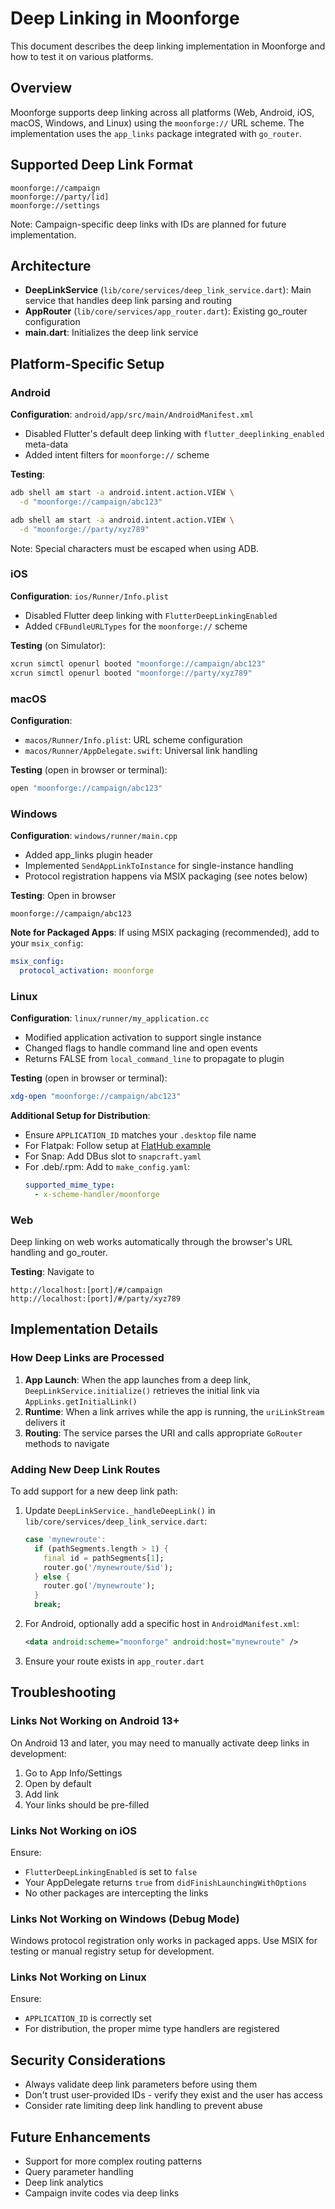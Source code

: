 # Deep Linking in Moonforge

This document describes the deep linking implementation in Moonforge and how to test it on various platforms.

## Overview

Moonforge supports deep linking across all platforms (Web, Android, iOS, macOS, Windows, and Linux) using the `moonforge://` URL scheme. The implementation uses the `app_links` package integrated with `go_router`.

## Supported Deep Link Format

```
moonforge://campaign
moonforge://party/[id]
moonforge://settings
```

Note: Campaign-specific deep links with IDs are planned for future implementation.

## Architecture

- **DeepLinkService** (`lib/core/services/deep_link_service.dart`): Main service that handles deep link parsing and routing
- **AppRouter** (`lib/core/services/app_router.dart`): Existing go_router configuration
- **main.dart**: Initializes the deep link service

## Platform-Specific Setup

### Android

**Configuration**: `android/app/src/main/AndroidManifest.xml`

- Disabled Flutter's default deep linking with `flutter_deeplinking_enabled` meta-data
- Added intent filters for `moonforge://` scheme

**Testing**:
```bash
adb shell am start -a android.intent.action.VIEW \
  -d "moonforge://campaign/abc123"

adb shell am start -a android.intent.action.VIEW \
  -d "moonforge://party/xyz789"
```

Note: Special characters must be escaped when using ADB.

### iOS

**Configuration**: `ios/Runner/Info.plist`

- Disabled Flutter deep linking with `FlutterDeepLinkingEnabled`
- Added `CFBundleURLTypes` for the `moonforge://` scheme

**Testing** (on Simulator):
```bash
xcrun simctl openurl booted "moonforge://campaign/abc123"
xcrun simctl openurl booted "moonforge://party/xyz789"
```

### macOS

**Configuration**:
- `macos/Runner/Info.plist`: URL scheme configuration
- `macos/Runner/AppDelegate.swift`: Universal link handling

**Testing** (open in browser or terminal):
```bash
open "moonforge://campaign/abc123"
```

### Windows

**Configuration**: `windows/runner/main.cpp`

- Added app_links plugin header
- Implemented `SendAppLinkToInstance` for single-instance handling
- Protocol registration happens via MSIX packaging (see notes below)

**Testing**: Open in browser
```
moonforge://campaign/abc123
```

**Note for Packaged Apps**: 
If using MSIX packaging (recommended), add to your `msix_config`:
```yaml
msix_config:
  protocol_activation: moonforge
```

### Linux

**Configuration**: `linux/runner/my_application.cc`

- Modified application activation to support single instance
- Changed flags to handle command line and open events
- Returns FALSE from `local_command_line` to propagate to plugin

**Testing** (open in browser or terminal):
```bash
xdg-open "moonforge://campaign/abc123"
```

**Additional Setup for Distribution**:
- Ensure `APPLICATION_ID` matches your `.desktop` file name
- For Flatpak: Follow setup at [FlatHub example](https://github.com/flathub/io.appflowy.AppFlowy)
- For Snap: Add DBus slot to `snapcraft.yaml`
- For .deb/.rpm: Add to `make_config.yaml`:
  ```yaml
  supported_mime_type:
    - x-scheme-handler/moonforge
  ```

### Web

Deep linking on web works automatically through the browser's URL handling and go_router.

**Testing**: Navigate to
```
http://localhost:[port]/#/campaign
http://localhost:[port]/#/party/xyz789
```

## Implementation Details

### How Deep Links are Processed

1. **App Launch**: When the app launches from a deep link, `DeepLinkService.initialize()` retrieves the initial link via `AppLinks.getInitialLink()`
2. **Runtime**: When a link arrives while the app is running, the `uriLinkStream` delivers it
3. **Routing**: The service parses the URI and calls appropriate `GoRouter` methods to navigate

### Adding New Deep Link Routes

To add support for a new deep link path:

1. Update `DeepLinkService._handleDeepLink()` in `lib/core/services/deep_link_service.dart`:
   ```dart
   case 'mynewroute':
     if (pathSegments.length > 1) {
       final id = pathSegments[1];
       router.go('/mynewroute/$id');
     } else {
       router.go('/mynewroute');
     }
     break;
   ```

2. For Android, optionally add a specific host in `AndroidManifest.xml`:
   ```xml
   <data android:scheme="moonforge" android:host="mynewroute" />
   ```

3. Ensure your route exists in `app_router.dart`

## Troubleshooting

### Links Not Working on Android 13+

On Android 13 and later, you may need to manually activate deep links in development:
1. Go to App Info/Settings
2. Open by default
3. Add link
4. Your links should be pre-filled

### Links Not Working on iOS

Ensure:
- `FlutterDeepLinkingEnabled` is set to `false`
- Your AppDelegate returns `true` from `didFinishLaunchingWithOptions`
- No other packages are intercepting the links

### Links Not Working on Windows (Debug Mode)

Windows protocol registration only works in packaged apps. Use MSIX for testing or manual registry setup for development.

### Links Not Working on Linux

Ensure:
- `APPLICATION_ID` is correctly set
- For distribution, the proper mime type handlers are registered

## Security Considerations

- Always validate deep link parameters before using them
- Don't trust user-provided IDs - verify they exist and the user has access
- Consider rate limiting deep link handling to prevent abuse

## Future Enhancements

- Support for more complex routing patterns
- Query parameter handling
- Deep link analytics
- Campaign invite codes via deep links

